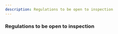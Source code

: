 ```yaml
---
description: Regulations to be open to inspection
---
```


### Regulations to be open to inspection

